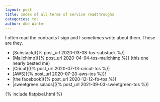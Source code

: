 ```yaml
---
layout: post
title: Index of all terms of service readthroughs
categories: tos
author: Abe Winter
---
```


I often read the contracts I sign and I sometimes write about them.
These are they.

* [Substack]({% post_url 2020-03-08-tos-substack %})
* [Mailchimp]({% post_url 2020-04-04-tos-mailchimp %}) (this one nearly bested me)
* [Cricut]({% post_url 2020-07-13-cricut-tos %})
* [AWS]({% post_url 2020-07-20-aws-tos %})!
* [the facebook]({% post_url 2020-12-12-fb-tos %})
* [sweetgreen salads]({% post_url 2021-09-03-sweetgreen-tos %})


{% include flatpixel.html %}

